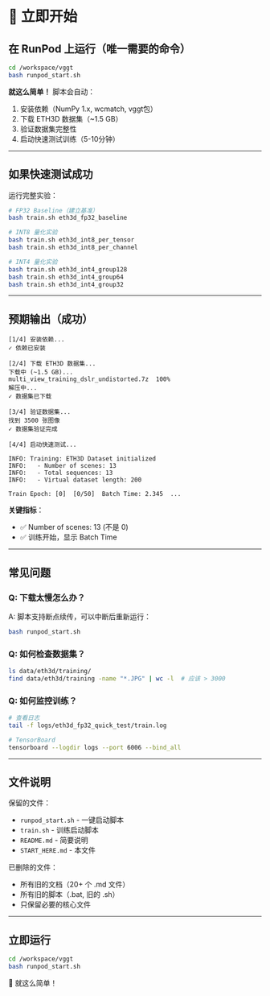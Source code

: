 # 🚀 立即开始

## 在 RunPod 上运行（唯一需要的命令）

```bash
cd /workspace/vggt
bash runpod_start.sh
```

**就这么简单！** 脚本会自动：
1. 安装依赖（NumPy 1.x, wcmatch, vggt包）
2. 下载 ETH3D 数据集（~1.5 GB）
3. 验证数据集完整性
4. 启动快速测试训练（5-10分钟）

---

## 如果快速测试成功

运行完整实验：

```bash
# FP32 Baseline（建立基准）
bash train.sh eth3d_fp32_baseline

# INT8 量化实验
bash train.sh eth3d_int8_per_tensor
bash train.sh eth3d_int8_per_channel

# INT4 量化实验
bash train.sh eth3d_int4_group128
bash train.sh eth3d_int4_group64
bash train.sh eth3d_int4_group32
```

---

## 预期输出（成功）

```
[1/4] 安装依赖...
✓ 依赖已安装

[2/4] 下载 ETH3D 数据集...
下载中 (~1.5 GB)...
multi_view_training_dslr_undistorted.7z  100%
解压中...
✓ 数据集已下载

[3/4] 验证数据集...
找到 3500 张图像
✓ 数据集验证完成

[4/4] 启动快速测试...

INFO: Training: ETH3D Dataset initialized
INFO:   - Number of scenes: 13
INFO:   - Total sequences: 13
INFO:   - Virtual dataset length: 200

Train Epoch: [0]  [0/50]  Batch Time: 2.345  ...
```

**关键指标**：
- ✅ Number of scenes: 13 (不是 0)
- ✅ 训练开始，显示 Batch Time

---

## 常见问题

### Q: 下载太慢怎么办？
A: 脚本支持断点续传，可以中断后重新运行：
```bash
bash runpod_start.sh
```

### Q: 如何检查数据集？
```bash
ls data/eth3d/training/
find data/eth3d/training -name "*.JPG" | wc -l  # 应该 > 3000
```

### Q: 如何监控训练？
```bash
# 查看日志
tail -f logs/eth3d_fp32_quick_test/train.log

# TensorBoard
tensorboard --logdir logs --port 6006 --bind_all
```

---

## 文件说明

保留的文件：
- `runpod_start.sh` - 一键启动脚本
- `train.sh` - 训练启动脚本
- `README.md` - 简要说明
- `START_HERE.md` - 本文件

已删除的文件：
- 所有旧的文档（20+ 个 .md 文件）
- 所有旧的脚本（.bat, 旧的 .sh）
- 只保留必要的核心文件

---

## 立即运行

```bash
cd /workspace/vggt
bash runpod_start.sh
```

🎯 就这么简单！
